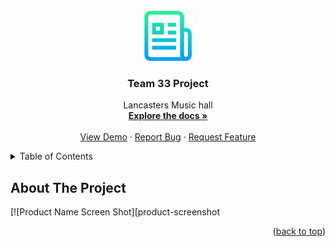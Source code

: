 <br />
<div align="center">
  <a href="https://github.com/anker-rasmussen/Team-33-Project">
    <img src="images/logo.png" alt="Logo" width="80" height="80">
  </a>

  <h3 align="center">Team 33 Project</h3>

  <p align="center">
    Lancasters Music hall 
    <br />
    <a href="https://github.com/anker-rasmussen/Team-33-Project"><strong>Explore the docs »</strong></a>
    <br />
    <br />
    <a href="https://github.com/anker-rasmussen/Team-33-Project">View Demo</a>
    &middot;
    <a href="https://github.com/anker-rasmussen/Team-33-Project/issues/new?labels=bug&template=bug-report---.md">Report Bug</a>
    &middot;
    <a href="https://github.com/anker-rasmussen/Team-33-Project/issues/new?labels=enhancement&template=feature-request---.md">Request Feature</a>
  </p>
</div>
<details>
  <summary>Table of Contents</summary>
  <ol>
  </ol>
</details>

## About The Project

[![Product Name Screen Shot][product-screenshot

<p align="right">(<a href="#readme-top">back to top</a>)</p>




[product-screenshot]: images/data.jpeg
